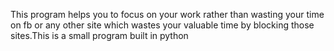 This program helps you to focus on your work rather than wasting your time on fb or any other site which wastes your valuable time by blocking those sites.This is a small program built in python
